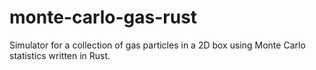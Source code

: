 # monte-carlo-gas-rust

Simulator for a collection of gas particles in a 2D box using Monte Carlo statistics written in Rust.
